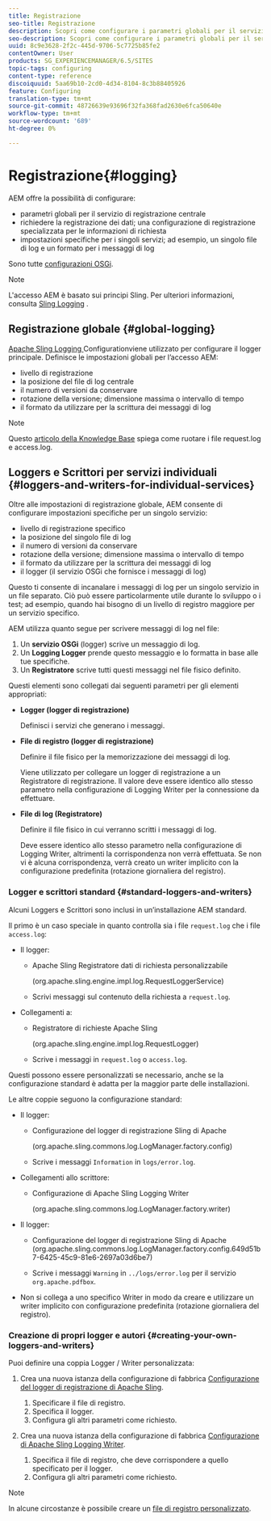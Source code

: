 ```yaml
---
title: Registrazione
seo-title: Registrazione
description: Scopri come configurare i parametri globali per il servizio di registrazione centrale, le impostazioni specifiche per i singoli servizi o come richiedere la registrazione dei dati.
seo-description: Scopri come configurare i parametri globali per il servizio di registrazione centrale, le impostazioni specifiche per i singoli servizi o come richiedere la registrazione dei dati.
uuid: 8c9e3628-2f2c-445d-9706-5c7725b85fe2
contentOwner: User
products: SG_EXPERIENCEMANAGER/6.5/SITES
topic-tags: configuring
content-type: reference
discoiquuid: 5aa69b10-2cd0-4d34-8104-8c3b88405926
feature: Configuring
translation-type: tm+mt
source-git-commit: 48726639e93696f32fa368fad2630e6fca50640e
workflow-type: tm+mt
source-wordcount: '689'
ht-degree: 0%

---
```



# Registrazione{#logging}

AEM offre la possibilità di configurare:

* parametri globali per il servizio di registrazione centrale
* richiedere la registrazione dei dati; una configurazione di registrazione specializzata per le informazioni di richiesta
* impostazioni specifiche per i singoli servizi; ad esempio, un singolo file di log e un formato per i messaggi di log

Sono tutte [configurazioni OSGi](/help/sites-deploying/configuring-osgi.md).

>[!NOTE]
>
>L&#39;accesso AEM è basato sui principi Sling. Per ulteriori informazioni, consulta [Sling Logging](https://sling.apache.org/site/logging.html) .

## Registrazione globale {#global-logging}

[Apache Sling Logging ](/help/sites-deploying/osgi-configuration-settings.md) Configurationviene utilizzato per configurare il logger principale. Definisce le impostazioni globali per l’accesso AEM:

* livello di registrazione
* la posizione del file di log centrale
* il numero di versioni da conservare
* rotazione della versione; dimensione massima o intervallo di tempo
* il formato da utilizzare per la scrittura dei messaggi di log

>[!NOTE]
>
>Questo [articolo della Knowledge Base](https://helpx.adobe.com/experience-manager/kb/HowToRotateRequestAndAccessLog.html) spiega come ruotare i file request.log e access.log.

## Loggers e Scrittori per servizi individuali {#loggers-and-writers-for-individual-services}

Oltre alle impostazioni di registrazione globale, AEM consente di configurare impostazioni specifiche per un singolo servizio:

* livello di registrazione specifico
* la posizione del singolo file di log
* il numero di versioni da conservare
* rotazione della versione; dimensione massima o intervallo di tempo
* il formato da utilizzare per la scrittura dei messaggi di log
* il logger (il servizio OSGi che fornisce i messaggi di log)

Questo ti consente di incanalare i messaggi di log per un singolo servizio in un file separato. Ciò può essere particolarmente utile durante lo sviluppo o i test; ad esempio, quando hai bisogno di un livello di registro maggiore per un servizio specifico.

AEM utilizza quanto segue per scrivere messaggi di log nel file:

1. Un **servizio OSGi** (logger) scrive un messaggio di log.
1. Un **Logging Logger** prende questo messaggio e lo formatta in base alle tue specifiche.
1. Un **Registratore** scrive tutti questi messaggi nel file fisico definito.

Questi elementi sono collegati dai seguenti parametri per gli elementi appropriati:

* **Logger (logger di registrazione)**

   Definisci i servizi che generano i messaggi.

* **File di registro (logger di registrazione)**

   Definire il file fisico per la memorizzazione dei messaggi di log.

   Viene utilizzato per collegare un logger di registrazione a un Registratore di registrazione. Il valore deve essere identico allo stesso parametro nella configurazione di Logging Writer per la connessione da effettuare.

* **File di log (Registratore)**

   Definire il file fisico in cui verranno scritti i messaggi di log.

   Deve essere identico allo stesso parametro nella configurazione di Logging Writer, altrimenti la corrispondenza non verrà effettuata. Se non vi è alcuna corrispondenza, verrà creato un writer implicito con la configurazione predefinita (rotazione giornaliera del registro).

### Logger e scrittori standard {#standard-loggers-and-writers}

Alcuni Loggers e Scrittori sono inclusi in un’installazione AEM standard.

Il primo è un caso speciale in quanto controlla sia i file `request.log` che i file `access.log`:

* Il logger:

   * Apache Sling Registratore dati di richiesta personalizzabile

      (org.apache.sling.engine.impl.log.RequestLoggerService)

   * Scrivi messaggi sul contenuto della richiesta a `request.log`.

* Collegamenti a:

   * Registratore di richieste Apache Sling

      (org.apache.sling.engine.impl.log.RequestLogger)

   * Scrive i messaggi in `request.log` o `access.log`.

Questi possono essere personalizzati se necessario, anche se la configurazione standard è adatta per la maggior parte delle installazioni.

Le altre coppie seguono la configurazione standard:

* Il logger:

   * Configurazione del logger di registrazione Sling di Apache

      (org.apache.sling.commons.log.LogManager.factory.config)

   * Scrive i messaggi `Information` in `logs/error.log`.

* Collegamenti allo scrittore:

   * Configurazione di Apache Sling Logging Writer

      (org.apache.sling.commons.log.LogManager.factory.writer)

* Il logger:

   * Configurazione del logger di registrazione Sling di Apache
(org.apache.sling.commons.log.LogManager.factory.config.649d51b7-6425-45c9-81e6-2697a03d6be7)

   * Scrive i messaggi `Warning` in `../logs/error.log` per il servizio `org.apache.pdfbox`.

* Non si collega a uno specifico Writer in modo da creare e utilizzare un writer implicito con configurazione predefinita (rotazione giornaliera del registro).

### Creazione di propri logger e autori {#creating-your-own-loggers-and-writers}

Puoi definire una coppia Logger / Writer personalizzata:

1. Crea una nuova istanza della configurazione di fabbrica [Configurazione del logger di registrazione di Apache Sling](/help/sites-deploying/osgi-configuration-settings.md).

   1. Specificare il file di registro.
   1. Specifica il logger.
   1. Configura gli altri parametri come richiesto.

1. Crea una nuova istanza della configurazione di fabbrica [Configurazione di Apache Sling Logging Writer](/help/sites-deploying/osgi-configuration-settings.md).

   1. Specifica il file di registro, che deve corrispondere a quello specificato per il logger.
   1. Configura gli altri parametri come richiesto.

>[!NOTE]
>
>In alcune circostanze è possibile creare un [file di registro personalizzato](/help/sites-deploying/monitoring-and-maintaining.md#create-a-custom-log-file).

